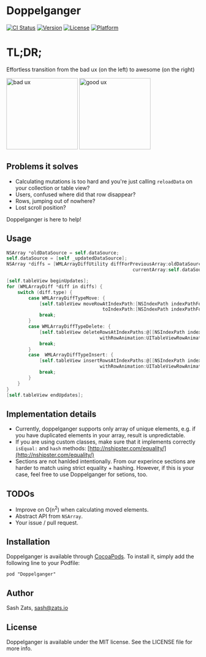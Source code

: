 # Doppelganger

[![CI Status](https://travis-ci.org/Wondermall/Doppelganger.svg)](https://travis-ci.org/Wondermall/Doppelganger)
[![Version](https://img.shields.io/cocoapods/v/Doppelganger.svg?style=flat)](http://cocoadocs.org/docsets/Doppelganger)
[![License](https://img.shields.io/cocoapods/l/Doppelganger.svg?style=flat)](http://cocoadocs.org/docsets/Doppelganger)
[![Platform](https://img.shields.io/cocoapods/p/Doppelganger.svg?style=flat)](http://cocoadocs.org/docsets/Doppelganger)

# TL;DR;

Effortless transition from the bad ux (on the left) to awesome (on the right)

<img src="https://raw.githubusercontent.com/Wondermall/Doppelganger/master/Screenshot_bad.gif" alt="bad ux" style="max-width:100%;" width="186px">
<img src="https://raw.githubusercontent.com/Wondermall/Doppelganger/master/Screenshot.gif" alt="good ux" style="max-width:100%;" width="186px">

## Problems it solves

* Calculating mutations is too hard and you're just calling `reloadData` on your collection or table view? 
* Users, confused where did that row disappear?
* Rows, jumping out of nowhere?
* Lost scroll position?

Doppelganger is here to help!

## Usage

```objectivec
NSArray *oldDataSource = self.dataSource;
self.dataSource = [self _updatedDataSource];
NSArray *diffs = [WMLArrayDiffUtility diffForPreviousArray:oldDataSource 
                                              currentArray:self.dataSource];

[self.tableView beginUpdates];
for (WMLArrayDiff *diff in diffs) {
    switch (diff.type) {
        case WMLArrayDiffTypeMove: {
            [self.tableView moveRowAtIndexPath:[NSIndexPath indexPathForRow:diff.previousIndex inSection:0]
                                   toIndexPath:[NSIndexPath indexPathForRow:diff.currentIndex inSection:0]];
            break;
        }
        case WMLArrayDiffTypeDelete: {
            [self.tableView deleteRowsAtIndexPaths:@[[NSIndexPath indexPathForRow:diff.previousIndex inSection:0]]
                                  withRowAnimation:UITableViewRowAnimationRight];
            break;
        }
        case  WMLArrayDiffTypeInsert: {
            [self.tableView insertRowsAtIndexPaths:@[[NSIndexPath indexPathForRow:diff.currentIndex inSection:0]]
                                  withRowAnimation:UITableViewRowAnimationLeft];
            break;
        }
    }
}
[self.tableView endUpdates];
```

## Implementation details

* Currently, doppelganger supports only array of unique elements, e.g. if you have duplicated elements in your array, result is unpredictable.
* If you are using custom classes, make sure that it implements correctly `isEqual:` and `hash` methods: [http://nshipster.com/equality/](http://nshipster.com/equality/)
* Sections are not hanlded intentionally. From our experince sections are harder to match using strict equality + hashing. However, if this is your case, feel free to use Doppelganger for setions, too.

## TODOs

* Improve on O(n<sup>2</sup>) when calculating moved elements.
* Abstract API from `NSArray`.
* Your issue / pull request.

## Installation

Doppelganger is available through [CocoaPods](http://cocoapods.org). To install
it, simply add the following line to your Podfile:

    pod "Doppelganger"

## Author

Sash Zats, sash@zats.io

## License

Doppelganger is available under the MIT license. See the LICENSE file for more info.

